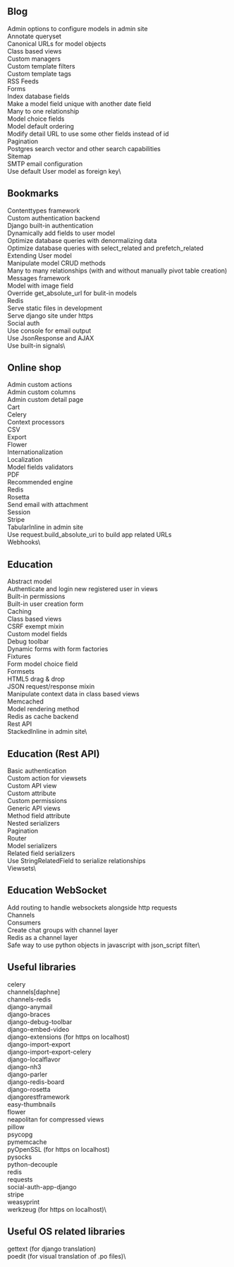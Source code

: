## Blog

Admin options to configure models in admin site\
Annotate queryset\
Canonical URLs for model objects\
Class based views\
Custom managers\
Custom template filters\
Custom template tags\
RSS Feeds\
Forms\
Index database fields\
Make a model field unique with another date field\
Many to one relationship\
Model choice fields\
Model default ordering\
Modify detail URL to use some other fields instead of id\
Pagination\
Postgres search vector and other search capabilities\
Sitemap\
SMTP email configuration\
Use default User model as foreign key\

## Bookmarks

Contenttypes framework\
Custom authentication backend\
Django built-in authentication\
Dynamically add fields to user model\
Optimize database queries with denormalizing data\
Optimize database queries with select_related and prefetch_related\
Extending User model\
Manipulate model CRUD methods\
Many to many relationships (with and without manually pivot table creation)\
Messages framework\
Model with image field\
Override get_absolute_url for bulit-in models\
Redis\
Serve static files in development\
Serve django site under https\
Social auth\
Use console for email output\
Use JsonResponse and AJAX\
Use built-in signals\

## Online shop

Admin custom actions\
Admin custom columns\
Admin custom detail page\
Cart\
Celery\
Context processors\
CSV\
Export\
Flower\
Internationalization\
Localization\
Model fields validators\
PDF\
Recommended engine\
Redis\
Rosetta\
Send email with attachment\
Session\
Stripe\
TabularInline in admin site\
Use request.build_absolute_uri to build app related URLs\
Webhooks\

## Education

Abstract model\
Authenticate and login new registered user in views\
Built-in permissions\
Built-in user creation form\
Caching\
Class based views\
CSRF exempt mixin\
Custom model fields\
Debug toolbar\
Dynamic forms with form factories\
Fixtures\
Form model choice field\
Formsets\
HTML5 drag & drop\
JSON request/response mixin\
Manipulate context data in class based views\
Memcached\
Model rendering method\
Redis as cache backend\
Rest API\
StackedInline in admin site\

## Education (Rest API)

Basic authentication\
Custom action for viewsets\
Custom API view\
Custom attribute\
Custom permissions\
Generic API views\
Method field attribute\
Nested serializers\
Pagination\
Router\
Model serializers\
Related field serializers\
Use StringRelatedField to serialize relationships\
Viewsets\

## Education WebSocket

Add routing to handle websockets alongside http requests\
Channels\
Consumers\
Create chat groups with channel layer\
Redis as a channel layer\
Safe way to use python objects in javascript with json_script filter\

## Useful libraries

celery\
channels[daphne]\
channels-redis\
django-anymail\
django-braces\
django-debug-toolbar\
django-embed-video\
django-extensions (for https on localhost)\
django-import-export\
django-import-export-celery\
django-localflavor\
django-nh3\
django-parler\
django-redis-board\
django-rosetta\
djangorestframework\
easy-thumbnails\
flower\
neapolitan for compressed views\
pillow\
psycopg\
pymemcache\
pyOpenSSL (for https on localhost)\
pysocks\
python-decouple\
redis\
requests\
social-auth-app-django\
stripe\
weasyprint\
werkzeug (for https on localhost)\

## Useful OS related libraries

gettext (for django translation)\
poedit (for visual translation of .po files)\
